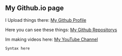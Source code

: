## My Github.io page

I Upload things there: 
[My Github Profile](https://github.com/TerrificTable/)

Here you can see these things: 
[My Github Repositorys](https://github.com/TerrificTable?tab=repositories)

Im making videos here:
[My YouTube Channel](https://www.youtube.com/channel/UCZvMGjd_O0JNO6sb25BvguQ)

```markdown
Syntax here
```
